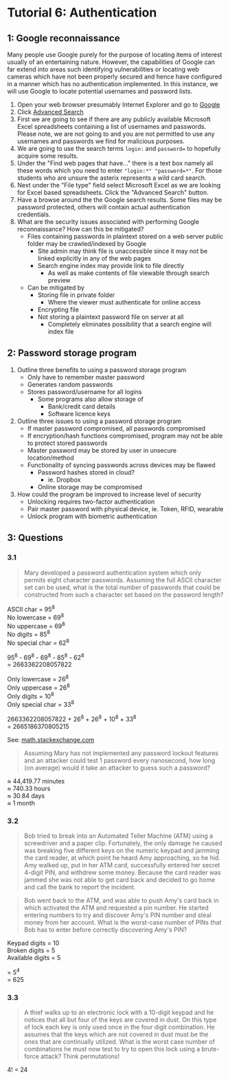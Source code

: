 # Tutorial 6: Authentication

## 1: Google reconnaissance

Many people use Google purely for the purpose of locating items of interest usually of an entertaining nature. However, the capabilities of Google can far extend into areas such identifying vulnerabilities or locating web cameras which have not been properly secured and hence have configured in a manner which has no authentication implemented. In this instance, we will use Google to locate potential usernames and password lists.

1. Open your web browser presumably Internet Explorer and go to [Google](http://www.google.com)
2. Click [Advanced Search](http://www.google.com/advanced_search)
3. First we are going to see if there are any publicly available Microsoft Excel spreadsheets containing a list of usernames and passwords. Please note, we are not going to and you are not permitted to use any usernames and passwords we find for malicious purposes.
4. We are going to use the search terms `login:` and `password=` to hopefully acquire some results.
5. Under the "Find web pages that have..." there is a text box namely all these words which you need to enter `"login:*" "password=*"`. For those students who are unsure the asterix represents a wild card search.
6. Next under the "File type" field select Microsoft Excel as we are looking for Excel based spreadsheets. Click the "Advanced Search" button.
7. Have a browse around the the Google search results. Some files may be password protected, others will contain actual authentication credentials.
8. What are the security issues associated with performing Google reconnaissance? How can this be mitigated?
	- Files containing passwords in plaintext stored on a web server public folder may be crawled/indexed by Google
		- Site admin may think file is unaccessible since it may not be linked explicitly in any of the web pages
		- Search engine index may provide link to file directly
			- As well as make contents of file viewable through search preview
	- Can be mitigated by
		- Storing file in private folder
			- Where the viewer must authenticate for online access
		- Encrypting file
		- Not storing a plaintext password file on server at all
			- Completely eliminates possibility that a search engine will index file

## 2: Password storage program

1. Outline three benefits to using a password storage program
	- Only have to remember master password
	- Generates random passwords
	- Stores password/username for all logins
		- Some programs also allow storage of
			- Bank/credit card details
			- Software licence keys
2. Outline three issues to using a password storage program
	- If master password compromised, all passwords compromised
	- If encryption/hash functions compromised, program may not be able to protect stored passwords
	- Master password may be stored by user in unsecure location/method
	- Functionality of syncing passwords across devices may be flawed
		- Password hashes stored in cloud?
			- ie. Dropbox
		- Online storage may be compromised
3. How could the program be improved to increase level of security
	- Unlocking requires two-factor authentication
	- Pair master password with physical device, ie. Token, RFID, wearable
	- Unlock program with biometric authentication

## 3: Questions

### 3.1

>Mary developed a password authentication system which only permits eight character passwords. Assuming the full ASCII character set can be used, what is the total number of passwords that could be constructed from such a character set based on the password length?

ASCII char = 95<sup>8</sup>  
No lowercase = 69<sup>8</sup>  
No uppercase = 69<sup>8</sup>  
No digits = 85<sup>8</sup>  
No special char = 62<sup>8</sup>

95<sup>8</sup> - 69<sup>8</sup> - 69<sup>8</sup> - 85<sup>8</sup> - 62<sup>8</sup>  
= 2663362208057822

Only lowercase = 26<sup>8</sup>  
Only uppercase = 26<sup>8</sup>  
Only digits = 10<sup>8</sup>  
Only special char = 33<sup>8</sup>

2663362208057822 + 26<sup>8</sup> + 26<sup>8</sup> + 10<sup>8</sup> + 33<sup>8</sup>  
= 2665186370805215

See: [math.stackexchange.com](http://math.stackexchange.com/questions/739874/how-many-possible-combinations-in-8-character-password)

>Assuming Mary has not implemented any password lockout features and an attacker could test 1 password every nanosecond, how long (on average) would it take an attacker to guess such a password?

&asymp; 44,419.77 minutes  
&asymp; 740.33 hours  
&asymp; 30.84 days  
&asymp; 1 month

### 3.2

> Bob tried to break into an Automated Teller Machine (ATM) using a screwdriver and a paper clip. Fortunately, the only damage he caused was breaking five different keys on the numeric keypad and jamming the card reader, at which point he heard Amy approaching, so he hid. Amy walked up, put in her ATM card, successfully entered her secret 4-digit PIN, and withdrew some money. Because the card reader was jammed she was not able to get card back and decided to go home and call the bank to report the incident.

>Bob went back to the ATM, and was able to push Amy's card back in which activated the ATM and requested a pin number. He started entering numbers to try and discover Amy's PIN number and steal money from her account. What is the worst-case number of PINs that Bob has to enter before correctly discovering Amy's PIN?

Keypad digits = 10  
Broken digits = 5  
Available digits = 5

= 5<sup>4</sup>  
= 625

### 3.3

> A thief walks up to an electronic lock with a 10-digit keypad and he notices that all but four of the keys are covered in dust. On this type of lock each key is only used once in the four digit combination. He assumes that the keys which are not covered in dust must be the ones that are continually utilized. What is the worst case number of combinations he must now test to try to open this lock using a brute-force attack? Think permutations!

4! = 24
